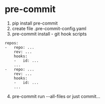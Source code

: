 # pre-commit

1. pip install pre-commit
2. create file .pre-commit-config.yaml
3. pre-commit install - git hook scripts

```text
repos:
-   repo: ...
    rev: ...
    hooks:
    -   id: ...
    ...
-   repo: ...
    rev: ...
    hooks:
    -   id: ...
    ...
```
4. pre-commit run --all-files or just commit...
